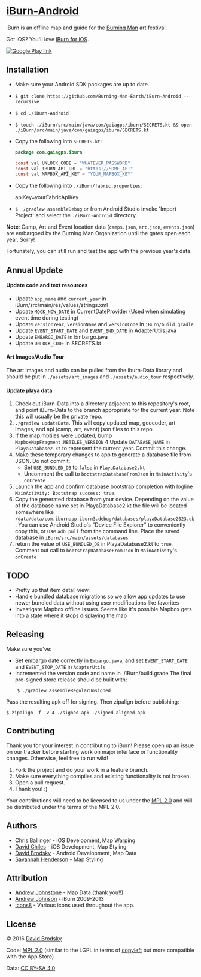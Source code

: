 # [iBurn-Android](https://github.com/Burning-Man-Earth/iBurn-Android)

iBurn is an offline map and guide for the [Burning Man](http://www.burningman.com) art festival.

Got iOS? You'll love [iBurn for iOS](https://github.com/Burning-Man-Earth/iBurn-iOS).

[![Google Play link](http://steverichey.github.io/google-play-badge-svg/img/en_get.svg)](https://play.google.com/store/apps/details?id=com.gaiagps.iburn)

## Installation

* Make sure your Android SDK packages are up to date.
* `$ git clone https://github.com/Burning-Man-Earth/iBurn-Android --recursive`
* `$ cd ./iBurn-Android`
* `$ touch ./iBurn/src/main/java/com/gaiagps/iburn/SECRETS.kt && open ./iBurn/src/main/java/com/gaiagps/iburn/SECRETS.kt`
* Copy the following into `SECRETS.kt`:

    ```java
    package com.gaiagps.iburn

    const val UNLOCK_CODE = "WHATEVER_PASSWORD"
    const val IBURN_API_URL = "https://SOME_API"
    const val MAPBOX_API_KEY = "YOUR_MAPBOX_KEY"
    ```
* Copy the following into `./iBurn/fabric.properties`:

    apiKey=yourFabricApiKey

* `$ ./gradlew assembleDebug` or from Android Studio invoke 'Import Project' and select the `./iBurn-Android` directory.

**Note**: Camp, Art and Event location data (`camps.json`, `art.json`, `events.json`) are embargoed by the Burning Man Organization until the gates open each year. Sorry!

Fortunately, you can still run and test the app with the previous year's data.

## Annual Update

#### Update code and text resources

* Update `app_name` and `current_year` in iBurn/src/main/res/values/strings.xml
* Update `MOCK_NOW_DATE` in CurrentDateProvider (Used when simulating event time during testing)
* Update `versionYear`, `versionName` and `versionCode` in `iBurn/build.gradle`
* Update `EVENT_START_DATE` and `EVENT_END_DATE` in AdapterUtils.java
* Update `EMBARGO_DATE` in Embargo.java
* Update `UNLOCK_CODE` in SECRETS.kt

#### Art Images/Audio Tour

The art images and audio can be pulled from the iburn-Data library and should be put in `./assets/art_images` and `./assets/audio_tour` respectively.

#### Update playa data

1. Check out iBurn-Data into a directory adjacent to this repository's root, and point iBurn-Data to the branch appropriate for the current year. Note this will usually be the private repo.
2. `./gradlew updateData`. This will copy updated map, geocoder, art images, and api (camp, art, event) json files to this repo.
3. If the map.mbtiles were updated, bump `MapboxMapFragment.MBTILES_VERSION`
4 Update `DATABASE_NAME` in `PlayaDatabase2.kt` to represent the current year. Commit this change.
5. Make these temporary changes to app to generate a database file from JSON. Do not commit:
      *  Set `USE_BUNDLED_DB` to `false` in `PlayaDatabase2.kt`
      *  Uncomment the call to `bootstrapDatabaseFromJson` in `MainActivity`'s `onCreate`
6. Launch the app and confirm database bootstrap completion with logline `MainActivity: Bootstrap success: true`.
7. Copy the generated database from your device. Depending on the value of the database name
set in PlayaDatabase2.kt the file will be located somewhere like `/data/data/com.iburnapp.iburn3.debug/databases/playaDatabase2023.db`.
You can use Android Studio's "Device File Explorer" to conveniently copy this, or use `adb pull` from
the command line. Place the saved database in `iBurn/src/main/assets/databases`
8. return the value of `USE_BUNDLED_DB` in PlayaDatabase2.kt to `true`, Comment out call to `bootstrapDatabaseFromJson` in `MainActivity`'s `onCreate`

## TODO

* Pretty up that item detail view.
* Handle bundled database migrations so we allow app updates to use newer bundled data without using user modifications like favorites
* Investigate Mapbox offline issues. Seems like it's possible Mapbox gets into a state where it stops displaying the map

## Releasing
Make sure you've:

+ Set embargo date correctly in `Embargo.java`, and set `EVENT_START_DATE` and `EVENT_STOP_DATE` in `AdapterUtils`
+ Incremented the version code and name in ./iBurn/build.grade
The final pre-signed store release should be built with:

```
    $ ./gradlew assembleRegularUnsigned
```

Pass the resulting apk off for signing. Then zipalign before publishing:

    $ zipalign -f -v 4 ./signed.apk ./signed-aligned.apk

## Contributing

Thank you for your interest in contributing to iBurn! Please open up an issue on our tracker before starting work on major interface or functionality changes. Otherwise, feel free to run wild!

1. Fork the project and do your work in a feature branch.
2. Make sure everything compiles and existing functionality is not broken.
3. Open a pull request.
4. Thank you! :)

Your contributions will need to be licensed to us under the [MPL 2.0](https://www.mozilla.org/MPL/2.0/) and will be distributed under the terms of the MPL 2.0.

## Authors

* [Chris Ballinger](https://github.com/chrisballinger) - iOS Development, Map Warping
* [David Chiles](https://github.com/davidchiles) - iOS Development, Map Styling
* [David Brodsky](https://github.com/onlyinamerica) - Android Development, Map Data
* [Savannah Henderson](https://github.com/savannahjune) - Map Styling

## Attribution

* [Andrew Johnstone](http://architecturalartsguild.com/about/) - Map Data (thank you!!)
* [Andrew Johnson](http://gaiagps.appspot.com/contact) - iBurn 2009-2013
* [Icons8](http://icons8.com) - Various icons used throughout the app.

## License

© 2016 [David Brodsky](https://github.com/onlyinamerica)

Code: [MPL 2.0](https://www.mozilla.org/MPL/2.0/) (similar to the LGPL in terms of [copyleft](https://en.wikipedia.org/wiki/Copyleft) but more compatible with the App Store)

Data: [CC BY-SA 4.0](http://creativecommons.org/licenses/by-sa/4.0/)
